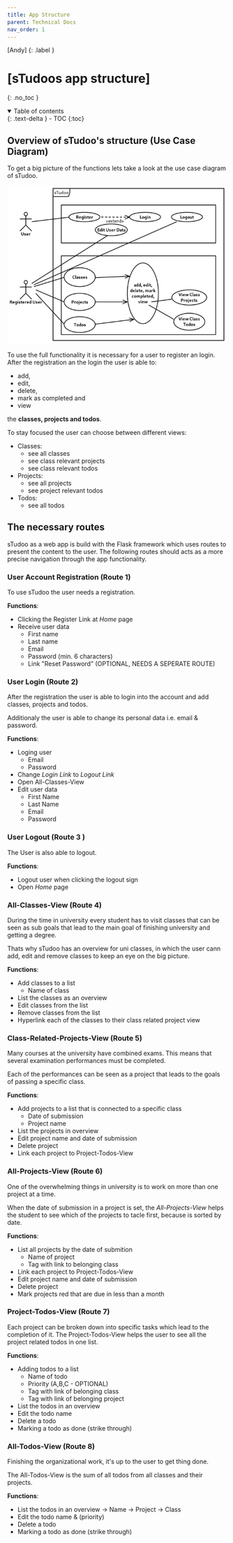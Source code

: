 ```yaml
---
title: App Structure
parent: Technical Docs
nav_order: 1
---
```


[Andy]
{: .label }

# [sTudoos app structure]
{: .no_toc }

<details open markdown="block">
  <summary>
    Table of contents
  </summary>
  {: .text-delta }
- TOC
{:toc}
</details>

## Overview of sTudoo's structure (Use Case Diagram)

To get a big picture of the functions lets take a look at the use case diagram of sTudoo.

![Use case diagram](../assets/diagrams/Studoo_Features.png)

To use the full functionality it is necessary for a user to register an login. After the registration an the login the user is able to:
-  add,
-  edit,
-  delete,
-  mark as completed and
-  view

the **classes, projects and todos**.

To stay focused the user can choose between different views:

- Classes:
  - see all classes
  - see class relevant projects
  - see class relevant todos
- Projects:
  - see all projects
  - see project relevant todos
- Todos:
  - see all todos

## The necessary routes

sTudoo as a web app is build with the Flask framework which uses routes to present the content to the user. The following routes should acts as a more precise navigation through the app functionality.

### User Account Registration (Route 1)

To use sTudoo the user needs a registration.

**Functions**:
- Clicking the Register Link at *Home* page
- Receive user data
  - First name
  - Last name
  - Email
  - Password (min. 6 characters)
  - Link "Reset Password" (OPTIONAL, NEEDS A SEPERATE ROUTE)

### User Login (Route 2)

After the registration the user is able to login into the account and add classes, projects and todos.

Additionaly the user is able to change its personal data i.e. email & password.

**Functions**:

- Loging user
  - Email
  - Password
- Change *Login Link* to *Logout Link*
- Open All-Classes-View
- Edit user data
  - First Name
  - Last Name
  - Email
  - Password 

### User Logout (Route 3 )

The User is also able to logout.

**Functions**:
- Logout user when clicking the logout sign
- Open *Home* page

### All-Classes-View (Route 4)

During the time in university every student has to visit classes that can be seen as sub goals that lead to the main goal of finishing university and getting a degree.

Thats why sTudoo has an overview for uni classes, in which the user cann add, edit and remove classes to keep an eye on the big picture.

**Functions**:

- Add classes to a list
  - Name of class
- List the classes as an overview
- Edit classes from the list
- Remove classes from the list
- Hyperlink each of the classes to their class related project view 

### Class-Related-Projects-View (Route 5)

Many courses at the university have combined exams. This means that several examination performances must be completed.

Each of the performances can be seen as a project that leads to the goals of passing a specific class.

**Functions**:

- Add projects to a list that is connected to a specific class
  - Date of submission
  - Project name
- List the projects in overview
- Edit project name and date of submission
- Delete project
- Link each project to Project-Todos-View

### All-Projects-View (Route 6)

One of the overwhelming things in university is to work on more than one project at a time.

When the date of submission in a project is set, the *All-Projects-View* helps the student to see which of the projects to tacle first, because is sorted by date.

**Functions**:

- List all projects by the date of submition
  - Name of project
  - Tag with link to belonging class
- Link each project to Project-Todos-View
- Edit project name and date of submission
- Delete project
- Mark projects red that are due in less than a month

### Project-Todos-View (Route 7)

Each project can be broken down into specific tasks which lead to the completion of it. The Project-Todos-View helps the user to see all the project related todos in one list.

**Functions**:

- Adding todos to a list
  - Name of todo
  - Priority (A,B,C - OPTIONAL)
  - Tag with link of belonging class
  - Tag with link of belonging project
- List the todos in an overview
- Edit the todo name
- Delete a todo
- Marking a todo as done (strike through)

### All-Todos-View (Route 8)

Finishing the organizational work, it's up to the user to get thing done. 

The All-Todos-View is the sum of all todos from all classes and their projects.

**Functions**:
- List the todos in an overview
  -> Name
  -> Project
  -> Class 
- Edit the todo name & (priority)
- Delete a todo
- Marking a todo as done (strike through)
